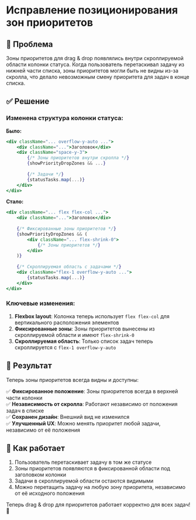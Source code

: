 # Исправление позиционирования зон приоритетов

## 🐛 Проблема
Зоны приоритетов для drag & drop появлялись внутри скроллируемой области колонки статуса. Когда пользователь перетаскивал задачу из нижней части списка, зоны приоритетов могли быть не видны из-за скролла, что делало невозможным смену приоритета для задач в конце списка.

## ✅ Решение

### Изменена структура колонки статуса:

**Было:**
```jsx
<div className="... overflow-y-auto ...">
    <div className="...">Заголовок</div>
    <div className="space-y-3">
        {/* Зоны приоритетов внутри скролла */}
        {showPriorityDropZones && ...}
        
        {/* Задачи */}
        {statusTasks.map(...)}
    </div>
</div>
```

**Стало:**
```jsx
<div className="... flex flex-col ...">
    <div className="...">Заголовок</div>
    
    {/* Фиксированные зоны приоритетов */}
    {showPriorityDropZones && (
        <div className="... flex-shrink-0">
            {/* Зоны приоритетов */}
        </div>
    )}
    
    {/* Скроллируемая область с задачами */}
    <div className="flex-1 overflow-y-auto ...">
        {statusTasks.map(...)}
    </div>
</div>
```

### Ключевые изменения:

1. **Flexbox layout**: Колонка теперь использует `flex flex-col` для вертикального расположения элементов
2. **Фиксированные зоны**: Зоны приоритетов вынесены из скроллируемой области и имеют `flex-shrink-0`
3. **Скроллируемая область**: Только список задач теперь скроллируется с `flex-1 overflow-y-auto`

## 🎯 Результат

Теперь зоны приоритетов всегда видны и доступны:

✅ **Фиксированное положение**: Зоны приоритетов всегда в верхней части колонки  
✅ **Независимость от скролла**: Работают независимо от положения задач в списке  
✅ **Сохранен дизайн**: Внешний вид не изменился  
✅ **Улучшенный UX**: Можно менять приоритет любой задачи, независимо от её положения  

## 🚀 Как работает

1. Пользователь перетаскивает задачу в том же статусе
2. Зоны приоритетов появляются в фиксированной области под заголовком колонки
3. Задачи в скроллируемой области остаются видимыми
4. Можно перетащить задачу на любую зону приоритета, независимо от её исходного положения

Теперь drag & drop для приоритетов работает корректно для всех задач! 🎉 